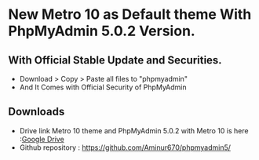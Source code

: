 # New Metro 10 as Default theme With PhpMyAdmin 5.0.2 Version.
## With Official Stable Update and Securities.


* Download > Copy > Paste all files to "phpmyadmin"
* And It Comes with Official Security of PhpMyAdmin

## Downloads
* Drive link Metro 10 theme and PhpMyAdmin 5.0.2 with Metro 10  is here :[Google Drive](https://drive.google.com/…/1aDp69itRnZk20k0y8XvHI1T3PyL1pLA8)
* Github repository : https://github.com/Aminur670/phpmyadmin5/
